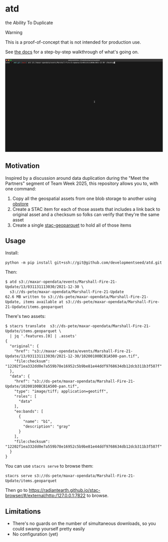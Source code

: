 # atd

the Ability To Duplicate

> [!WARNING]
> This is a proof-of-concept that is not intended for production use.

See [the docs](https://developmentseed.org/atd/) for a step-by-step walkthrough of what's going on.

![A gif of the thing working](./img/atd.gif)

## Motivation

Inspired by a discussion around data duplication during the "Meet the Partners" segment of Team Week 2025, this repository allows you to, with one command:

1. Copy all the geospatial assets from one blob storage to another using [obstore](https://developmentseed.org/obstore/)
2. Create a STAC item for each of those assets that includes a link back to original asset and a checksum so folks can verify that they're the same asset
3. Create a single [stac-geoparquet](https://github.com/stac-utils/stac-geoparquet) to hold all of those items

## Usage

Install:

```shell
python -m pip install git+ssh://git@github.com/developmentseed/atd.git
```

Then:

```shell
$ atd s3://maxar-opendata/events/Marshall-Fire-21-Update/13/031131113030/2021-12-30 \
  s3://ds-pete/maxar-opendata/Marshall-Fire-21-Update
62.6 MB written to s3://ds-pete/maxar-opendata/Marshall-Fire-21-Update, items available at s3://ds-pete/maxar-opendata/Marshall-Fire-21-Update/items.geoparquet
```

There's two assets:

```shell
$ stacrs translate  s3://ds-pete/maxar-opendata/Marshall-Fire-21-Update/items.geoparquet \
  | jq '.features.[0] | .assets'
{
  "original": {
    "href": "s3://maxar-opendata/events/Marshall-Fire-21-Update/13/031131113030/2021-12-30/10200100BCB1A500-pan.tif",
    "file:checksum": "12202f1ea332dd0e7a559b78e16952c5b9be81e44ddf9768634db12dcb311b3f587f"
  },
  "data": {
    "href": "s3://ds-pete/maxar-opendata/Marshall-Fire-21-Update/10200100BCB1A500-pan.tif",
    "type": "image/tiff; application=geotiff",
    "roles": [
      "data"
    ],
    "eo:bands": [
      {
        "name": "b1",
        "description": "gray"
      }
    ],
    "file:checksum": "12202f1ea332dd0e7a559b78e16952c5b9be81e44ddf9768634db12dcb311b3f587f"
  }
}
```

You can use `stacrs serve` to browse them:

```shell
stacrs serve s3://ds-pete/maxar-opendata/Marshall-Fire-21-Update/items.geoparquet 
```

Then go to <https://radiantearth.github.io/stac-browser/#/external/http:/127.0.0.1:7822> to browse.

## Limitations

- There's no guards on the number of simultaneous downloads, so you could swamp yourself pretty easily
- No configuration (yet)
